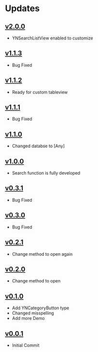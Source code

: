 # Updates
## [v2.0.0](https://github.com/younatics/YNSearch/releases/tag/2.0.0)
* YNSearchListView enabled to customize

## [v1.1.3](https://github.com/younatics/YNSearch/releases/tag/1.1.3)
* Bug Fixed

## [v1.1.2](https://github.com/younatics/YNSearch/releases/tag/1.1.2)
* Ready for custom tableview

## [v1.1.1](https://github.com/younatics/YNSearch/releases/tag/1.1.1)
* Bug Fixed

## [v1.1.0](https://github.com/younatics/YNSearch/releases/tag/1.1.0)
* Changed databse to [Any]

## [v1.0.0](https://github.com/younatics/YNSearch/releases/tag/1.0.0)
* Search function is fully developed

## [v0.3.1](https://github.com/younatics/YNSearch/releases/tag/0.3.1)
* Bug Fixed

## [v0.3.0](https://github.com/younatics/YNSearch/releases/tag/0.3.0)
* Bug Fixed

## [v0.2.1](https://github.com/younatics/YNSearch/releases/tag/0.2.1)
* Change method to open again

## [v0.2.0](https://github.com/younatics/YNSearch/releases/tag/0.2.0)
* Change method to open

## [v0.1.0](https://github.com/younatics/YNSearch/releases/tag/0.1.0)
* Add YNCategoryButton type
* Changed misspelling
* Add more Demo

## [v0.0.1](https://github.com/younatics/YNSearch/releases/tag/0.0.1)
* Initial Commit
